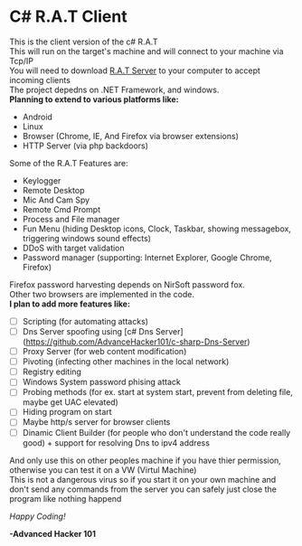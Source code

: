 # C# R.A.T Client
This is the client version of the c# R.A.T  
This will run on the target's machine and will connect to your machine via Tcp/IP  
You will need to download [R.A.T Server](https://github.com/AdvancedHacker101/C-Sharp-R.A.T-Server) to your computer to accept incoming clients  
The project depedns on .NET Framework, and windows.  
**Planning to extend to various platforms like:**  
- Android
- Linux
- Browser (Chrome, IE, And Firefox via browser extensions)
- HTTP Server (via php backdoors)

Some of the R.A.T Features are:  
- Keylogger
- Remote Desktop
- Mic And Cam Spy
- Remote Cmd Prompt
- Process and File manager
- Fun Menu (hiding Desktop icons, Clock, Taskbar, showing messagebox, triggering windows sound effects)
- DDoS with target validation
- Password manager (supporting: Internet Explorer, Google Chrome, Firefox)

Firefox password harvesting depends on NirSoft password fox.  
Other two browsers are implemented in the code.  
**I plan to add more features like:**
- [ ] Scripting (for automating attacks)
- [ ] Dns Server spoofing using [c# Dns Server] (https://github.com/AdvanceHacker101/c-sharp-Dns-Server)
- [ ] Proxy Server (for web content modification)
- [ ] Pivoting (infecting other machines in the local network)
- [ ] Registry editing
- [ ] Windows System password phising attack
- [ ] Probing methods (for ex. start at system start, prevent from deleting file, maybe get UAC elevated)
- [ ] Hiding program on start
- [ ] Maybe http/s server for browser clients
- [ ] Dinamic Client Builder (for people who don't understand the code really good) + support for resolving Dns to ipv4 address

And only use this on other peoples machine if you have thier permission, otherwise you can test it on a VW (Virtul Machine)  
This is not a dangerous virus so if you start it on your own machine and don't send any commands from the server you can safely just close the program like nothing happend  

*Happy Coding!*  

**\-Advanced Hacker 101**
